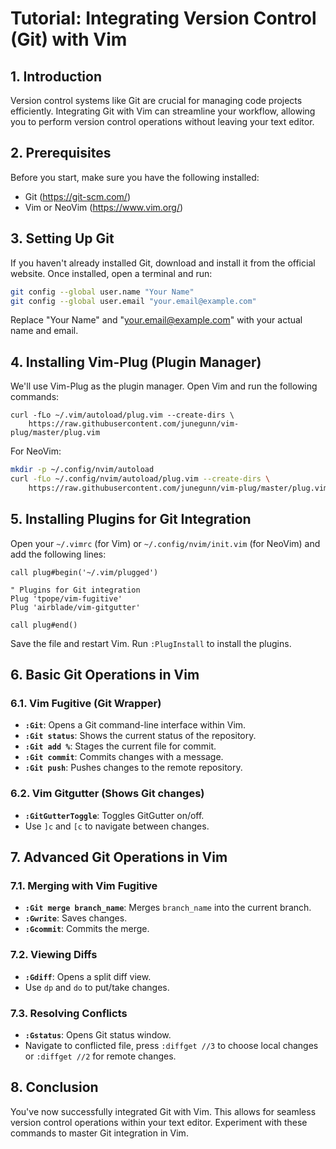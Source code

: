 # Tutorial: Integrating Version Control (Git) with Vim

## 1. Introduction

Version control systems like Git are crucial for managing code projects efficiently. Integrating Git with Vim can streamline your workflow, allowing you to perform version control operations without leaving your text editor.

## 2. Prerequisites

Before you start, make sure you have the following installed:

- Git (https://git-scm.com/)
- Vim or NeoVim (https://www.vim.org/)

## 3. Setting Up Git

If you haven't already installed Git, download and install it from the official website. Once installed, open a terminal and run:

```bash
git config --global user.name "Your Name"
git config --global user.email "your.email@example.com"
```

Replace "Your Name" and "your.email@example.com" with your actual name and email.

## 4. Installing Vim-Plug (Plugin Manager)

We'll use Vim-Plug as the plugin manager. Open Vim and run the following commands:

```vim
curl -fLo ~/.vim/autoload/plug.vim --create-dirs \
    https://raw.githubusercontent.com/junegunn/vim-plug/master/plug.vim
```

For NeoVim:

```bash
mkdir -p ~/.config/nvim/autoload
curl -fLo ~/.config/nvim/autoload/plug.vim --create-dirs \
    https://raw.githubusercontent.com/junegunn/vim-plug/master/plug.vim
```

## 5. Installing Plugins for Git Integration

Open your `~/.vimrc` (for Vim) or `~/.config/nvim/init.vim` (for NeoVim) and add the following lines:

```vim
call plug#begin('~/.vim/plugged')

" Plugins for Git integration
Plug 'tpope/vim-fugitive'
Plug 'airblade/vim-gitgutter'

call plug#end()
```

Save the file and restart Vim. Run `:PlugInstall` to install the plugins.

## 6. Basic Git Operations in Vim

### 6.1. Vim Fugitive (Git Wrapper)

- **`:Git`**: Opens a Git command-line interface within Vim.
- **`:Git status`**: Shows the current status of the repository.
- **`:Git add %`**: Stages the current file for commit.
- **`:Git commit`**: Commits changes with a message.
- **`:Git push`**: Pushes changes to the remote repository.

### 6.2. Vim Gitgutter (Shows Git changes)

- **`:GitGutterToggle`**: Toggles GitGutter on/off.
- Use `]c` and `[c` to navigate between changes.

## 7. Advanced Git Operations in Vim

### 7.1. Merging with Vim Fugitive

- **`:Git merge branch_name`**: Merges `branch_name` into the current branch.
- **`:Gwrite`**: Saves changes.
- **`:Gcommit`**: Commits the merge.

### 7.2. Viewing Diffs

- **`:Gdiff`**: Opens a split diff view.
- Use `dp` and `do` to put/take changes.

### 7.3. Resolving Conflicts

- **`:Gstatus`**: Opens Git status window.
- Navigate to conflicted file, press `:diffget //3` to choose local changes or `:diffget //2` for remote changes.

## 8. Conclusion

You've now successfully integrated Git with Vim. This allows for seamless version control operations within your text editor. Experiment with these commands to master Git integration in Vim.
